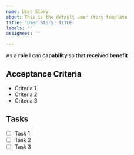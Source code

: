 ```yaml
---
name: User Story
about: This is the default user story template
title: 'User Story: TITLE'
labels: ''
assignees: ''

---
```


As a **role** I can **capability** so that **received benefit**

## Acceptance Criteria
* Criteria 1
* Criteria 2
* Criteria 3

## Tasks
- [ ] Task 1
- [ ] Task 2
- [ ] Task 3

